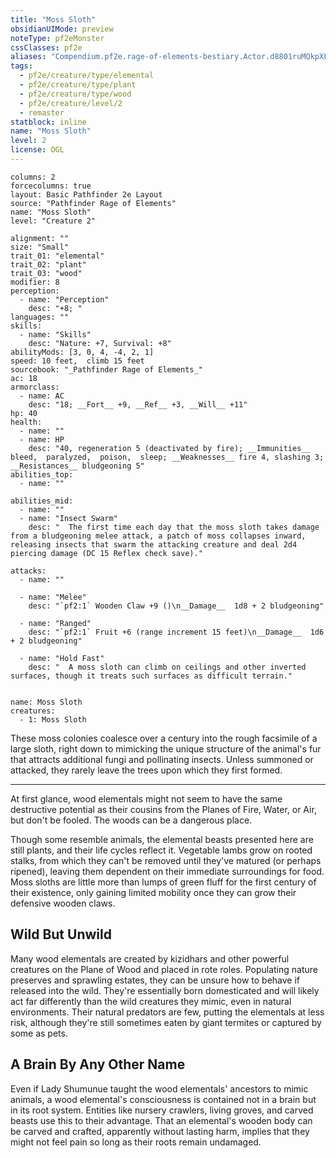 ```yaml
---
title: "Moss Sloth"
obsidianUIMode: preview
noteType: pf2eMonster
cssClasses: pf2e
aliases: "Compendium.pf2e.rage-of-elements-bestiary.Actor.d8801ruMQkpXLcWk" 
tags:
  - pf2e/creature/type/elemental
  - pf2e/creature/type/plant
  - pf2e/creature/type/wood
  - pf2e/creature/level/2
  - remaster
statblock: inline
name: "Moss Sloth"
level: 2
license: OGL
---
```


```statblock
columns: 2
forcecolumns: true
layout: Basic Pathfinder 2e Layout
source: "Pathfinder Rage of Elements"
name: "Moss Sloth"
level: "Creature 2"

alignment: ""
size: "Small"
trait_01: "elemental"
trait_02: "plant"
trait_03: "wood"
modifier: 8
perception:
  - name: "Perception"
    desc: "+8; "
languages: ""
skills:
  - name: "Skills"
    desc: "Nature: +7, Survival: +8"
abilityMods: [3, 0, 4, -4, 2, 1]
speed: 10 feet,  climb 15 feet
sourcebook: "_Pathfinder Rage of Elements_"
ac: 18
armorclass:
  - name: AC
    desc: "18; __Fort__ +9, __Ref__ +3, __Will__ +11"
hp: 40
health:
  - name: ""
  - name: HP
    desc: "40, regeneration 5 (deactivated by fire); __Immunities__  bleed,  paralyzed,  poison,  sleep; __Weaknesses__ fire 4, slashing 3; __Resistances__ bludgeoning 5"
abilities_top:
  - name: ""

abilities_mid:
  - name: ""
  - name: "Insect Swarm"
    desc: "  The first time each day that the moss sloth takes damage from a bludgeoning melee attack, a patch of moss collapses inward, releasing insects that swarm the attacking creature and deal 2d4 piercing damage (DC 15 Reflex check save)."

attacks:
  - name: ""

  - name: "Melee"
    desc: "`pf2:1` Wooden Claw +9 ()\n__Damage__  1d8 + 2 bludgeoning"

  - name: "Ranged"
    desc: "`pf2:1` Fruit +6 (range increment 15 feet)\n__Damage__  1d6 + 2 bludgeoning"

  - name: "Hold Fast"
    desc: "  A moss sloth can climb on ceilings and other inverted surfaces, though it treats such surfaces as difficult terrain."
 
```

```encounter-table
name: Moss Sloth
creatures:
  - 1: Moss Sloth
```



These moss colonies coalesce over a century into the rough facsimile of a large sloth, right down to mimicking the unique structure of the animal's fur that attracts additional fungi and pollinating insects. Unless summoned or attacked, they rarely leave the trees upon which they first formed.

* * *

At first glance, wood elementals might not seem to have the same destructive potential as their cousins from the Planes of Fire, Water, or Air, but don't be fooled. The woods can be a dangerous place.

Though some resemble animals, the elemental beasts presented here are still plants, and their life cycles reflect it. Vegetable lambs grow on rooted stalks, from which they can't be removed until they've matured (or perhaps ripened), leaving them dependent on their immediate surroundings for food. Moss sloths are little more than lumps of green fluff for the first century of their existence, only gaining limited mobility once they can grow their defensive wooden claws.

## Wild But Unwild

Many wood elementals are created by kizidhars and other powerful creatures on the Plane of Wood and placed in rote roles. Populating nature preserves and sprawling estates, they can be unsure how to behave if released into the wild. They're essentially born domesticated and will likely act far differently than the wild creatures they mimic, even in natural environments. Their natural predators are few, putting the elementals at less risk, although they're still sometimes eaten by giant termites or captured by some as pets.

## A Brain By Any Other Name

Even if Lady Shumunue taught the wood elementals' ancestors to mimic animals, a wood elemental's consciousness is contained not in a brain but in its root system. Entities like nursery crawlers, living groves, and carved beasts use this to their advantage. That an elemental's wooden body can be carved and crafted, apparently without lasting harm, implies that they might not feel pain so long as their roots remain undamaged.
